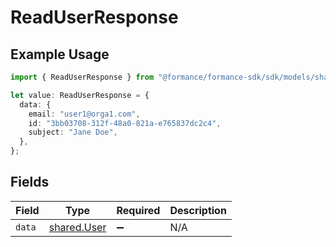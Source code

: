 # ReadUserResponse

## Example Usage

```typescript
import { ReadUserResponse } from "@formance/formance-sdk/sdk/models/shared";

let value: ReadUserResponse = {
  data: {
    email: "user1@orga1.com",
    id: "3bb03708-312f-48a0-821a-e765837dc2c4",
    subject: "Jane Doe",
  },
};
```

## Fields

| Field                                             | Type                                              | Required                                          | Description                                       |
| ------------------------------------------------- | ------------------------------------------------- | ------------------------------------------------- | ------------------------------------------------- |
| `data`                                            | [shared.User](../../../sdk/models/shared/user.md) | :heavy_minus_sign:                                | N/A                                               |
